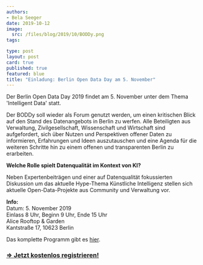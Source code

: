 ```yaml
---
authors:
- Bela Seeger
date: 2019-10-12
image:
  src: /files/blog/2019/10/BODDy.png
tags:

type: post
layout: post
card: true
published: true
featured: blue
title: "Einladung: Berlin Open Data Day am 5. November"
---
```


Der Berlin Open Data Day 2019 findet am 5. November unter dem Thema 'Intelligent Data' statt. 

Der BODDy soll wieder als Forum genutzt werden, um einen kritischen Blick auf den Stand des Datenangebots in Berlin zu werfen. Alle Beteiligten aus Verwaltung, Zivilgesellschaft, Wissenschaft und Wirtschaft sind aufgefordert, sich über Nutzen und Perspektiven offener Daten zu informieren, Erfahrungen und Ideen auszutauschen und eine Agenda für die weiteren Schritte hin zu einem offenen und transparenten Berlin zu erarbeiten. 

**Welche Rolle spielt Datenqualität im Kontext von KI?**

Neben Expertenbeiträgen und einer auf Datenqualität fokussierten Diskussion um das aktuelle Hype-Thema Künstliche Intelligenz stellen sich aktuelle Open-Data-Projekte aus Community und Verwaltung vor. 

**Info:**<br>
Datum: 5. November 2019<br>
Einlass 8 Uhr, Beginn 9 Uhr, Ende 15 Uhr<br>
Alice Rooftop & Garden<br>
Kantstraße 17, 10623 Berlin<br>

Das komplette Programm gibt es [hier](/files/blog/2019/10/BODDy-Einladung.pdf).

### **[⇒ Jetzt kostenlos registrieren!](https://app.mateforevents.com/r/boddy19)**